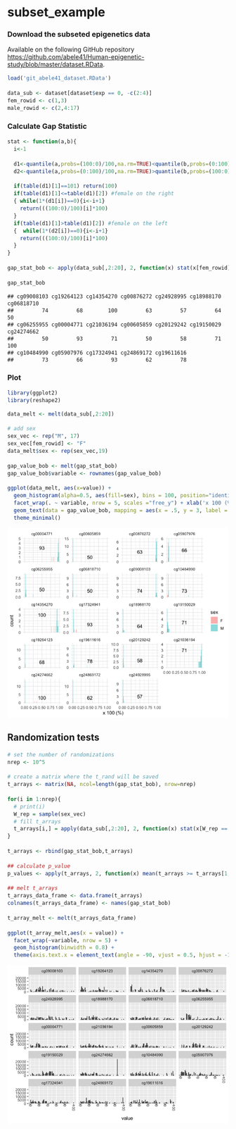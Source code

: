subset\_example
================

### Download the subseted epigenetics data

Available on the following GitHub repository
<https://github.com/abele41/Human-epigenetic-study/blob/master/dataset.RData>.

``` r
load('git_abele41_dataset.RData')

data_sub <- dataset[dataset$exp == 0, -c(2:4)]
fem_rowid <- c(1,3)
male_rowid <- c(2,4:17)
```

### Calculate Gap Statistic

``` r
stat <- function(a,b){
  i<-1
  
  d1<-quantile(a,probs=(100:0)/100,na.rm=TRUE)<quantile(b,probs=(0:100)/100,na.rm=TRUE) 
  d2<-quantile(a,probs=(0:100)/100,na.rm=TRUE)>quantile(b,probs=(100:0)/100,na.rm=TRUE)
  
  if(table(d1)[1]==101) return(100)
  if(table(d1)[1]<=table(d1)[2]) #female on the right
  { while(1*(d1[i])==0){i<-i+1}
    return(((100:0)/100)[i]*100)
  }
  if(table(d1)[1]>table(d1)[2]) #female on the left
  {  while(1*(d2[i])==0){i<-i+1}
    return(((100:0)/100)[i]*100)
  }
}

gap_stat_bob <- apply(data_sub[,2:20], 2, function(x) stat(x[fem_rowid], x[male_rowid])) 

gap_stat_bob
```

    ## cg09008103 cg19264123 cg14354270 cg00876272 cg24928995 cg18988170 cg06818710 
    ##         74         68        100         63         57         64         50 
    ## cg06255955 cg00004771 cg21036194 cg00605859 cg20129242 cg19150029 cg24274662 
    ##         50         93         71         50         58         71        100 
    ## cg10484990 cg05907976 cg17324941 cg24869172 cg19611616 
    ##         73         66         93         62         78

### Plot

``` r
library(ggplot2)
library(reshape2)
```

``` r
data_melt <- melt(data_sub[,2:20])

# add sex
sex_vec <- rep("M", 17)
sex_vec[fem_rowid] <- "F"
data_melt$sex <- rep(sex_vec,19)

gap_value_bob <- melt(gap_stat_bob)
gap_value_bob$variable <- rownames(gap_value_bob)

ggplot(data_melt, aes(x=value)) +
  geom_histogram(alpha=0.5, aes(fill=sex), bins = 100, position="identity") +
  facet_wrap(. ~ variable, nrow = 5, scales ="free_y") + xlab('x 100 (%)') +
  geom_text(data = gap_value_bob, mapping = aes(x = .5, y = 3, label = value)) + 
  theme_minimal() 
```

![](subset_example_files/figure-gfm/unnamed-chunk-4-1.png)<!-- -->

## Randomization tests

``` r
# set the number of randomizations
nrep <- 10^5

# create a matrix where the t_rand will be saved
t_arrays <- matrix(NA, ncol=length(gap_stat_bob), nrow=nrep)

for(i in 1:nrep){
  # print(i)
  W_rep = sample(sex_vec)
  # fill t_arrays 
  t_arrays[i,] = apply(data_sub[,2:20], 2, function(x) stat(x[W_rep == "F"],x[W_rep == "M"]))
}

t_arrays <- rbind(gap_stat_bob,t_arrays)

## calculate p_value
p_values <- apply(t_arrays, 2, function(x) mean(t_arrays >= t_arrays[1,]))

## melt t_arrays
t_arrays_data_frame <- data.frame(t_arrays)
colnames(t_arrays_data_frame) <- names(gap_stat_bob)

t_array_melt <- melt(t_arrays_data_frame)

ggplot(t_array_melt,aes(x = value)) + 
  facet_wrap(~variable, nrow = 5) + 
  geom_histogram(binwidth = 0.8) + 
  theme(axis.text.x = element_text(angle = -90, vjust = 0.5, hjust = -1)) 
```

![](subset_example_files/figure-gfm/unnamed-chunk-5-1.png)<!-- -->
